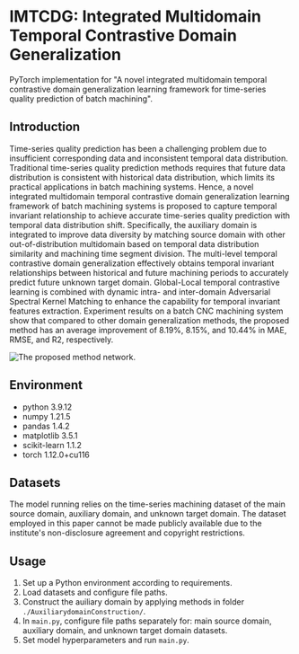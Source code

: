 # IMTCDG: Integrated Multidomain Temporal Contrastive Domain Generalization

PyTorch implementation for "A novel integrated multidomain temporal contrastive domain generalization learning framework for time-series quality prediction of batch machining". 

## Introduction
Time-series quality prediction has been a challenging problem due to insufficient corresponding data and inconsistent temporal data distribution. Traditional time-series quality prediction methods requires that future data distribution is consistent with historical data distribution, which limits its practical applications in batch machining systems. Hence, a novel integrated multidomain temporal contrastive domain generalization learning framework of batch machining systems is proposed to capture temporal invariant relationship to achieve accurate time-series quality prediction with temporal data distribution shift. Specifically, the auxiliary domain is integrated to improve data diversity by matching source domain with other out-of-distribution multidomain based on temporal data distribution similarity and machining time segment division. The multi-level temporal contrastive domain generalization effectively obtains temporal invariant relationships between historical and future machining periods to accurately predict future unknown target domain. Global-Local temporal contrastive learning is combined with dynamic intra- and inter-domain Adversarial Spectral Kernel Matching to enhance the capability for temporal invariant features extraction. Experiment results on a batch CNC machining system show that compared to other domain generalization methods, the proposed method has an average improvement of 8.19%, 8.15%, and 10.44% in MAE, RMSE, and R2, respectively.

![The proposed method network. ](pictures/ModelNetwork.jpg)

## Environment
- python 3.9.12
- numpy 1.21.5
- pandas 1.4.2
- matplotlib 3.5.1
- scikit-learn 1.1.2
- torch 1.12.0+cu116

## Datasets
The model running relies on the time-series machining dataset of the main source domain, auxiliary domain, and unknown target domain. The dataset employed in this paper cannot be made publicly available due to the institute's non-disclosure agreement and copyright restrictions.

## Usage
1. Set up a Python environment according to requirements.
2. Load datasets and configure file paths.
3. Construct the auiliary domain by applying methods in folder `./AuxiliarydomainConstruction/`.
4. In `main.py`, configure file paths separately for: main source domain, auxiliary domain, and unknown target domain datasets.
5. Set model hyperparameters and run `main.py`.

